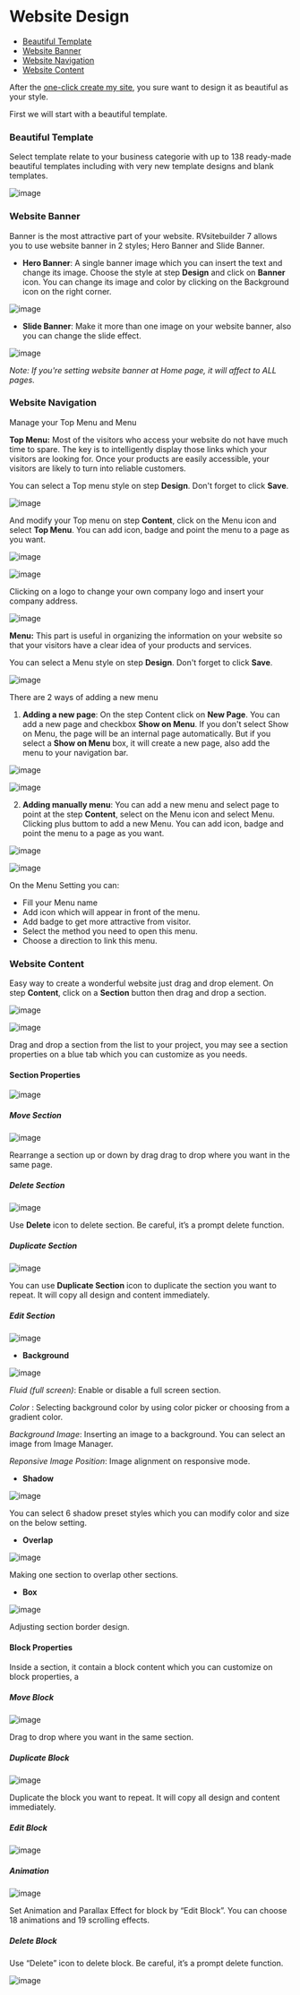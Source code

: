 # Website Design

  - [Beautiful Template](#template)
  - [Website Banner](#banner)
  - [Website Navigation](#navigation)
  - [Website Content](#content)


After the [one-click create my site](create-new-website.md), you sure want to design it as beautiful as your style.

First we will start with a beautiful template.



<a name="template"></a>
### Beautiful Template

Select template relate to your business categorie with up to 138 ready-made beautiful templates including with very new template designs and blank templates.

![image](images/newtemplate.png)



<a name="banner"></a>
### Website Banner

Banner is the most attractive part of your website. RVsitebuilder 7 allows you to use website banner in 2 styles; Hero Banner and Slide Banner.


- **Hero Banner**: A single banner image which you can insert the text and change its image. Choose the style at step **Design** and click on **Banner** icon. You can change its image and color by clicking on the Background icon on the right corner. 

![image](images/create6.png)


- **Slide Banner**: Make it more than one image on your website banner, also you can change the slide effect.

![image](images/create7.png)

 *Note: If you're setting website banner at Home page, it will affect to ALL pages.* 



<a name="navigation"></a>
### Website Navigation

Manage your Top Menu and Menu

**Top Menu:** Most of the visitors who access your website do not have much time to spare. The key is to intelligently display those links which your visitors are looking for. Once your products are easily accessible, your visitors are likely to turn into reliable customers.

You can select a Top menu style on step **Design**. Don't forget to click **Save**.

![image](images/create8.png)



And modify your Top menu on step **Content**, click on the Menu icon and select **Top Menu**. You can add icon, badge and point the menu to a page as you want.

![image](images/create9.png)

![image](images/create11.png)

Clicking on a logo to change your own company logo and insert your company address.

![image](images/create10.png)



**Menu:** This part is useful in organizing the information on your website so that your visitors have a clear idea of your products and services.

You can select a Menu style on step **Design**. Don't forget to click **Save**.

![image](images/create12-1.png)

There are 2 ways of adding a new menu

1. **Adding a new page**: On the step Content click on **New Page**. You can add a new page and checkbox **Show on Menu**. If you don't select Show on Menu, the page will be an internal page automatically. But if you select a **Show on Menu** box, it will create a new page, also add the menu to your navigation bar.

![image](images/create12-2.png)

![image](images/create12-3.png)

2. **Adding manually menu**: You can add a new menu and select page to point at the step **Content**, select on the Menu icon and select Menu. Clicking plus buttom to add a new Menu. You can add icon, badge and point the menu to a page as you want.

![image](images/create12.png)

![image](images/create13.png)

On the Menu Setting you can:

- Fill your Menu name
- Add icon which will appear in front of the menu.
- Add badge to get more attractive from visitor.
- Select the method you need to open this menu.
- Choose a direction to link this menu.



<a name="content"></a>
### Website Content

Easy way to create a wonderful website just drag and drop element. On step **Content**, click on a **Section** button then drag and drop a section.

![image](images/create14.png)

![image](images/create14-1.png)

Drag and drop a section from the list to your project, you may see a section properties on a blue tab which you can customize as you needs.


#### Section Properties

![image](images/sectionproperties01.png)

##### Move Section

![image](images/movesection.png)

Rearrange a section up or down by drag drag to drop where you want in the same page.

##### Delete Section

![image](images/deletesection.png)

Use **Delete** icon to delete section. Be careful, it’s a prompt delete function.

##### Duplicate Section

![image](images/duplicatesection.png)

You can use **Duplicate Section** icon to duplicate the section you want to repeat. It will copy all design and content immediately.

##### Edit Section

![image](images/editsection.png)

   - **Background**
   
![image](images/backgroundsection.png)

*Fluid (full screen)*: Enable or disable a full screen section.

*Color* : Selecting background color by using color picker or choosing from a gradient color.

*Background Image*: Inserting an image to a background. You can select an image from Image Manager.

*Reponsive Image Position*: Image alignment on responsive mode.

   - **Shadow**

![image](images/shadowsection.png)

You can select 6 shadow preset styles which you can modify color and size on the below setting.

   - **Overlap**

![image](images/overlapsection.png)

Making one section to overlap other sections. 

   - **Box**

![image](images/boxsection.png)

Adjusting section border design.


#### Block Properties

Inside a section, it contain a block content which you can customize on block properties, a

##### Move Block

![image](images/moveblock.png)

Drag to drop where you want in the same section.

##### Duplicate Block

![image](images/duplicateblock.png)

Duplicate the block you want to repeat. It will copy all design and content immediately.

##### Edit Block

![image](images/editblock.png)

##### Animation

![image](images/animation.png)

Set Animation and Parallax Effect for block by “Edit Block”. You can choose 18 animations and 19 scrolling effects.

##### Delete Block

Use “Delete” icon to delete block. Be careful, it’s a prompt delete function.

![image](images/deleteblock.png)




